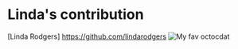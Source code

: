 # Linda's contribution
[Linda Rodgers] https://github.com/lindarodgers
![My fav octocdat](https://octodex.github.com/images/yogitocat.png)
